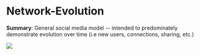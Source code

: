 # Network-Evolution

**Summary**: General social media model -- intended to predominately demonstrate evolution over time (i.e new users, connections, sharing, etc.)

![](https://github.com/StephenTemp/Network-Evolution/blob/a1a4f70e668ce9caa923133575feadc87ae323aa/network_visuals/growth_state_spring_long.gif)

